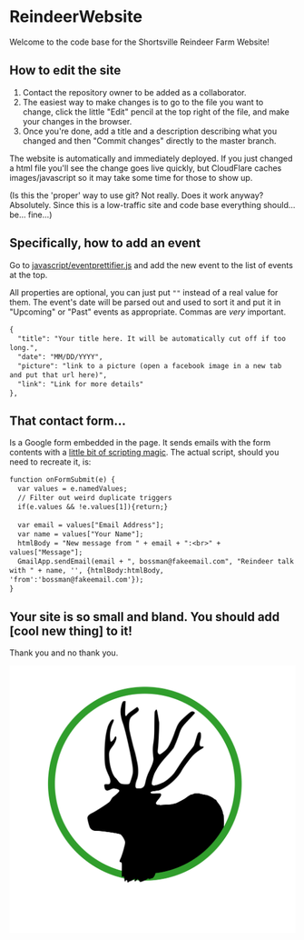 # ReindeerWebsite
Welcome to the code base for the Shortsville Reindeer Farm Website!

## How to edit the site
1. Contact the repository owner to be added as a collaborator.
2. The easiest way to make changes is to go to the file you want to change, click the little "Edit" pencil at the top right of the file, and make your changes in the browser.
3. Once you're done, add a title and a description describing what you changed and then "Commit changes" directly to the master branch.

The website is automatically and immediately deployed. If you just changed a html file you'll see the change goes live quickly, but CloudFlare caches images/javascript so it may take some time for those to show up.

(Is this the 'proper' way to use git? Not really. Does it work anyway? Absolutely. Since this is a low-traffic site and code base everything should... be... fine...)

## Specifically, how to add an event
Go to [javascript/eventprettifier.js](javascript/eventprettifier.js) and add the new event to the list of events at the top.

All properties are optional, you can just put `""` instead of a real value for them. The event's date will be parsed out and used to sort it and put it in "Upcoming" or "Past" events as appropriate.  Commas are *very* important.

```
{
  "title": "Your title here. It will be automatically cut off if too long.",
  "date": "MM/DD/YYYY",
  "picture": "link to a picture (open a facebook image in a new tab and put that url here)",
  "link": "Link for more details"
},
```

## That contact form...
Is a Google form embedded in the page. It sends emails with the form contents with a <a href="https://medium.com/@max.brawer/learn-to-magically-send-emails-from-your-google-form-responses-8bbdfd3a4d02">little bit of scripting magic</a>. The actual script, should you need to recreate it, is:

```
function onFormSubmit(e) {
  var values = e.namedValues;
  // Filter out weird duplicate triggers
  if(e.values && !e.values[1]){return;}

  var email = values["Email Address"];
  var name = values["Your Name"];
  htmlBody = "New message from " + email + ":<br>" + values["Message"];
  GmailApp.sendEmail(email + ", bossman@fakeemail.com", "Reindeer talk with " + name, '', {htmlBody:htmlBody, 'from':'bossman@fakeemail.com'});
}
```


## Your site is so small and bland. You should add [cool new thing] to it!
Thank you and no thank you.



![Reindeer Logo](images/reindeer-logo.svg)

